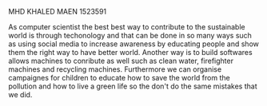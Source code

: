 MHD KHALED MAEN 1523591

As computer scientist the best best way to contribute to the sustainable world is through techonology and that can be done in so many ways such as using social media to increase awareness by educating people and show them the right way to have better world. Another way is to build softwares allows machines to conribute as well such as clean water,  firefighter machines  and recycling machines. Furthermore we can organise campaignes  for children to educate how to save the world from the pollution and how to live a green life so the don't do the same mistakes that we did. 

